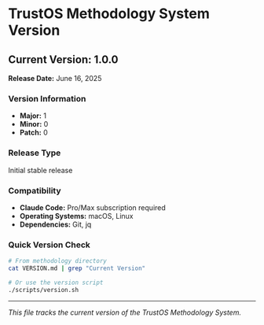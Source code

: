 # TrustOS Methodology System Version

## Current Version: 1.0.0

**Release Date:** June 16, 2025

### Version Information
- **Major:** 1
- **Minor:** 0
- **Patch:** 0

### Release Type
Initial stable release

### Compatibility
- **Claude Code:** Pro/Max subscription required
- **Operating Systems:** macOS, Linux
- **Dependencies:** Git, jq

### Quick Version Check
```bash
# From methodology directory
cat VERSION.md | grep "Current Version"

# Or use the version script
./scripts/version.sh
```

---
*This file tracks the current version of the TrustOS Methodology System.*